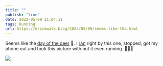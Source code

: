 ```yaml
---
title: ""
publish: "true"
date: 2022-05-09 21:04:11
tags: Running
url: https://ericmwalk.blog/2022/05/09/seems-like-the.html
---
```


Seems like the [day of the deer](https://ericmwalk.blog/2022/05/09/had-some-visitors.html) 🦌.  I [ran](http://www.strava.com/activities/7116509431) right by this one, stopped, got my phone out and took this picture with out it even running. 🏃🏻‍♂️


![](https://ericmwalk.blog/uploads/2022/e1f0ae412a.jpg)